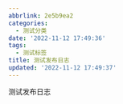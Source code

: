 ```yaml
---
abbrlink: 2e5b9ea2
categories:
  - 测试分类
date: '2022-11-12 17:49:36'
tags:
  - 测试标签
title: 测试发布日志
updated: '2022-11-12 17:49:37'
---
```

测试发布日志
